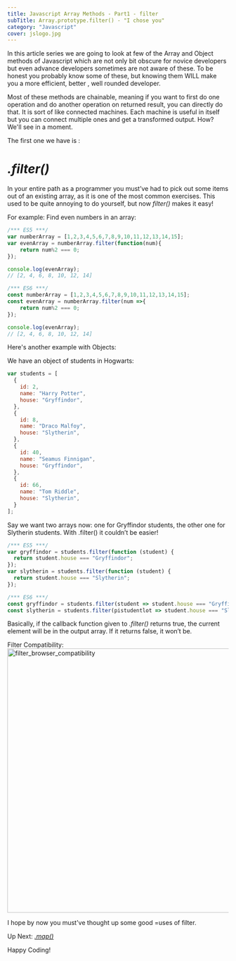 ```yaml
---
title: Javascript Array Methods - Part1 - filter
subTitle: Array.prototype.filter() - "I chose you"
category: "Javascript"
cover: jslogo.jpg
---
```


In this article series we are going to look at few of the Array and Object methods of Javascript which are not only bit obscure for novice developers but even advance developers sometimes are not aware of these. To be honest you probably know some of these, but knowing them WILL make you a more efficient, better , well rounded developer.

Most of these methods are chainable, meaning if you want to first do one operation and do another operation on returned result, you can directly do that. It is sort of like connected machines. Each machine is useful in itself but you can connect multiple ones and get a transformed output. How? We'll see in a moment. 

The first one we have is :

_.filter()_
===========
In your entire path as a programmer you must’ve had to pick out some items out of an existing array, as it is one of the most common exercises. This used to be quite annoying to do yourself, but now _filter()_ makes it easy!

For example:
Find even numbers in an array:

```javascript
/*** ES5 ***/
var numberArray = [1,2,3,4,5,6,7,8,9,10,11,12,13,14,15];
var evenArray = numberArray.filter(function(num){
    return num%2 === 0;
});

console.log(evenArray);
// [2, 4, 6, 8, 10, 12, 14]

/*** ES6 ***/
const numberArray = [1,2,3,4,5,6,7,8,9,10,11,12,13,14,15];
const evenArray = numberArray.filter(num =>{
    return num%2 === 0;
});

console.log(evenArray);
// [2, 4, 6, 8, 10, 12, 14]
```

Here's another example with Objects:

We have an object of students in Hogwarts:
```javascript
var students = [
  {
    id: 2,
    name: "Harry Potter",
    house: "Gryffindor",
  },
  {
    id: 8,
    name: "Draco Malfoy",
    house: "Slytherin",
  },
  {
    id: 40,
    name: "Seamus Finnigan",
    house: "Gryffindor",
  },
  {
    id: 66,
    name: "Tom Riddle",
    house: "Slytherin",
  }
];
```
Say we want two arrays now: one for Gryffindor students, the other one for Slytherin students. With .filter() it couldn’t be easier!

```javascript
/*** ES5 ***/
var gryffindor = students.filter(function (student) {
  return student.house === "Gryffindor";
});
var slytherin = students.filter(function (student) {
  return student.house === "Slytherin";
});

/*** ES6 ***/
const gryffindor = students.filter(student => student.house === "Gryffindor");
const slytherin = students.filter(pistudentlot => student.house === "Slytherin");

```

Basically, if the callback function given to _.filter()_ returns true, the current element will be in the output array. If it returns false, it won’t be.

Filter Compatibility:
<img src="https://www.dropbox.com/s/2inaj1t5aty5xov/filter-compatibility.png?raw=1" alt="filter_browser_compatibility" width="600"/>

I hope by now you must've thought up some good =uses of filter.

Up Next: <a href="/javascript-array-methods-map-p2/" >_.map()_</a>

Happy Coding!